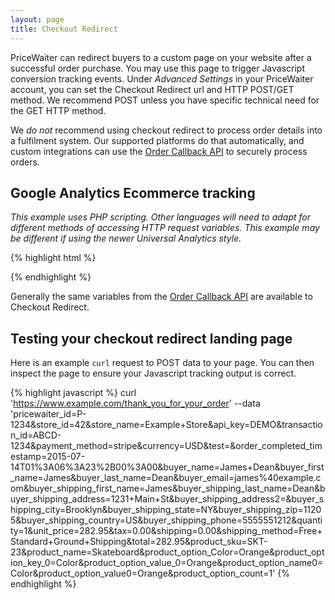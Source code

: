 ```yaml
---
layout: page
title: Checkout Redirect
---
```


PriceWaiter can redirect buyers to a custom page on your website after a successful order purchase. You may use this page to trigger Javascript conversion tracking events. Under *Advanced Settings* in your PriceWaiter account, you can set the Checkout Redirect url and HTTP POST/GET method. We recommend POST unless you have specific technical need for the GET HTTP method.

We _do not_ recommend using checkout redirect to process order details into a fulfilment system. Our supported platforms do that automatically, and custom integrations can use the [Order Callback API](/misc/order-callback.html) to securely process orders.

## Google Analytics Ecommerce tracking

*This example uses PHP scripting. Other languages will need to adapt for different methods of accessing HTTP request variables.*
*This example may be different if using the newer Universal Analytics style.*

{% highlight html %}
<script>
_gaq.push(['_addItem',
    '<?php echo json_encode($_POST['pricewaiter_id']); ?>',
    '<?php echo json_encode($_POST['product_sku']); ?>',
    '<?php echo json_encode($_POST['product_name']); ?>',
    '',
    '<?php echo json_encode($_POST['unit_price']); ?>',
    '<?php echo json_encode($_POST['quantity']); ?>'
]);

_gaq.push(['_addTrans',
    '<?php echo json_encode($_POST['pricewaiter_id']); ?>',
    '<?php echo json_encode($_POST['store_name']); ?>',
    '<?php echo json_encode($_POST['total']); ?>',
    '<?php echo json_encode($_POST['tax']); ?>',
    '<?php echo json_encode($_POST['shipping']); ?>',
    '<?php echo json_encode($_POST['buyer_shipping_city']); ?>',
    '<?php echo json_encode($_POST['buyer_shipping_state']); ?>',
    '<?php echo json_encode($_POST['buyer_shipping_country']); ?>'
]);

_gaq.push(['_trackTrans']);
</script>
{% endhighlight %}

Generally the same variables from the [Order Callback API](/misc/order-callback.html) are available to Checkout Redirect.

## Testing your checkout redirect landing page

Here is an example `curl` request to POST data to your page. You can then inspect the page to ensure your Javascript tracking output is correct.

{% highlight javascript %}
curl 'https://www.example.com/thank_you_for_your_order' --data 'pricewaiter_id=P-1234&store_id=42&store_name=Example+Store&api_key=DEMO&transaction_id=ABCD-1234&payment_method=stripe&currency=USD&test=&order_completed_timestamp=2015-07-14T01%3A06%3A23%2B00%3A00&buyer_name=James+Dean&buyer_first_name=James&buyer_last_name=Dean&buyer_email=james%40example.com&buyer_shipping_first_name=James&buyer_shipping_last_name=Dean&buyer_shipping_address=1231+Main+St&buyer_shipping_address2=&buyer_shipping_city=Brooklyn&buyer_shipping_state=NY&buyer_shipping_zip=11205&buyer_shipping_country=US&buyer_shipping_phone=5555551212&quantity=1&unit_price=282.95&tax=0.00&shipping=0.00&shipping_method=Free+Standard+Ground+Shipping&total=282.95&product_sku=SKT-23&product_name=Skateboard&product_option_Color=Orange&product_option_key_0=Color&product_option_value_0=Orange&product_option_name0=Color&product_option_value0=Orange&product_option_count=1'
{% endhighlight %}

